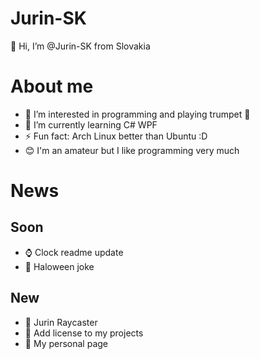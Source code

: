 # Jurin-SK

👋 Hi, I’m @Jurin-SK from Slovakia

# About me

- 👀 I’m interested in programming and playing trumpet 🎺
- 🌱 I’m currently learning C# WPF
- ⚡ Fun fact: Arch Linux better than Ubuntu :D
- 😊 I'm an amateur but I like programming very much

# News

## Soon

- ⌚ Clock readme update
- 🎃 Haloween joke

## New

- 🔦 Jurin Raycaster
- 📑 Add license to my projects
- 🪪 My personal page
